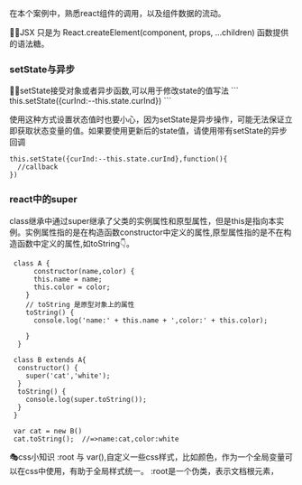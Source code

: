 在本个案例中，熟悉react组件的调用，以及组件数据的流动。

🐱‍🐉JSX 只是为 React.createElement(component, props, ...children) 函数提供的语法糖。

<h3>setState与异步</h3>
🐱‍🏍setState接受对象或者异步函数,可以用于修改state的值写法
```
this.setState({curInd:--this.state.curInd})
```

使用这种方式设置状态值时也要小心，因为setState是异步操作，可能无法保证立即获取状态变量的值。如果要使用更新后的state值，请使用带有setState的异步回调
```
this.setState({curInd:--this.state.curInd},function(){
  //callback
})
```

<h3>react中的super</h3>

class继承中通过super继承了父类的实例属性和原型属性，但是this是指向本实例。实例属性指的是在构造函数constructor中定义的属性,原型属性指的是不在构造函数中定义的属性,如toString👇。
```
 class A {
      constructor(name,color) {
      this.name = name;
      this.color = color;
    }
    // toString 是原型对象上的属性
    toString() {
      console.log('name:' + this.name + ',color:' + this.color);

    }
  }

 class B extends A{
  constructor() {
    super('cat','white');
  }
  toString() {
    console.log(super.toString());
  }
 }

 var cat = new B()
 cat.toString();  //=>name:cat,color:white
```

🎭css小知识
:root 与 var(),自定义一些css样式，比如颜色，作为一个全局变量可以在css中使用，有助于全局样式统一。
:root是一个伪类，表示文档根元素，